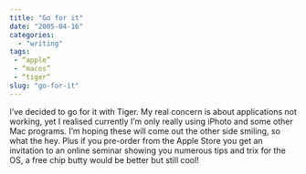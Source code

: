 ```yaml
---
title: "Go for it"
date: "2005-04-16"
categories: 
  - "writing"
tags:
 - “apple”
 - “macos”
 - “tiger”
slug: "go-for-it"
---
```


I’ve decided to go for it with Tiger. My real concern is about applications not working, yet I realised currently I’m only really using iPhoto and some other Mac programs. I’m hoping these will come out the other side smiling, so what the hey. Plus if you pre-order from the Apple Store you get an invitation to an online seminar showing you numerous tips and trix for the OS, a free chip butty would be better but still cool!
